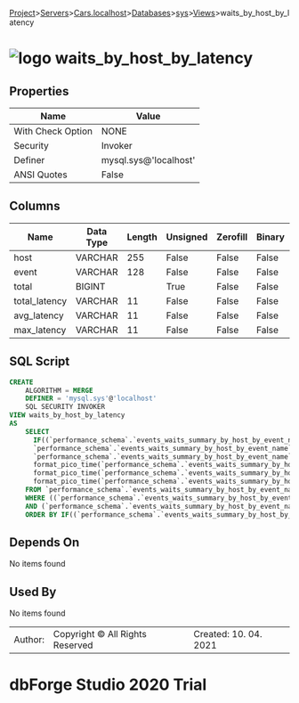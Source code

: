 [Project](../../../../../startpage.md)>[Servers](../../../../Servers.md)>[Cars.localhost](../../../Cars.localhost.md)>[Databases](../../Databases.md)>[sys](../sys.md)>[Views](Views.md)>waits_by_host_by_latency


# ![logo](../../../../../Images/view64.svg) waits_by_host_by_latency


## <a name="#Properties"></a>Properties
|Name|Value|
|---|---|
|With Check Option|NONE|
|Security|Invoker|
|Definer|mysql.sys@'localhost'|
|ANSI Quotes|False|


## <a name="#Columns"></a>Columns
|Name|Data Type|Length|Unsigned|Zerofill|Binary|Not Null|
|---|---|---|---|---|---|---|
|host|VARCHAR|255|False|False|False|False|
|event|VARCHAR|128|False|False|False|True|
|total|BIGINT||True|False|False|True|
|total_latency|VARCHAR|11|False|False|False|False|
|avg_latency|VARCHAR|11|False|False|False|False|
|max_latency|VARCHAR|11|False|False|False|False|

## <a name="#SqlScript"></a>SQL Script
```SQL
CREATE 
	ALGORITHM = MERGE
	DEFINER = 'mysql.sys'@'localhost'
	SQL SECURITY INVOKER
VIEW waits_by_host_by_latency
AS
	SELECT
	  IF((`performance_schema`.`events_waits_summary_by_host_by_event_name`.`HOST` IS NULL), 'background', `performance_schema`.`events_waits_summary_by_host_by_event_name`.`HOST`) AS `host`,
	  `performance_schema`.`events_waits_summary_by_host_by_event_name`.`EVENT_NAME` AS `event`,
	  `performance_schema`.`events_waits_summary_by_host_by_event_name`.`COUNT_STAR` AS `total`,
	  format_pico_time(`performance_schema`.`events_waits_summary_by_host_by_event_name`.`SUM_TIMER_WAIT`) AS `total_latency`,
	  format_pico_time(`performance_schema`.`events_waits_summary_by_host_by_event_name`.`AVG_TIMER_WAIT`) AS `avg_latency`,
	  format_pico_time(`performance_schema`.`events_waits_summary_by_host_by_event_name`.`MAX_TIMER_WAIT`) AS `max_latency`
	FROM `performance_schema`.`events_waits_summary_by_host_by_event_name`
	WHERE ((`performance_schema`.`events_waits_summary_by_host_by_event_name`.`EVENT_NAME` <> 'idle')
	AND (`performance_schema`.`events_waits_summary_by_host_by_event_name`.`SUM_TIMER_WAIT` > 0))
	ORDER BY IF((`performance_schema`.`events_waits_summary_by_host_by_event_name`.`HOST` IS NULL), 'background', `performance_schema`.`events_waits_summary_by_host_by_event_name`.`HOST`), `performance_schema`.`events_waits_summary_by_host_by_event_name`.`SUM_TIMER_WAIT` DESC;
```

## <a name="#DependsOn"></a>Depends On
No items found

## <a name="#UsedBy"></a>Used By
No items found

||||
|---|---|---|
|Author: |Copyright © All Rights Reserved|Created: 10. 04. 2021|
# dbForge Studio 2020 Trial